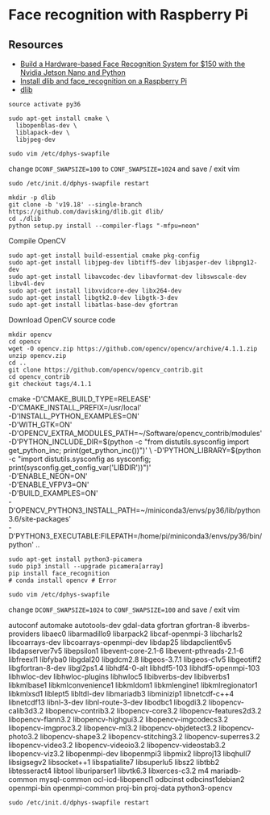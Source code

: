 # Face recognition with Raspberry Pi

## Resources
* [Build a Hardware-based Face Recognition System for $150 with the Nvidia Jetson Nano and Python](https://medium.com/@ageitgey/build-a-hardware-based-face-recognition-system-for-150-with-the-nvidia-jetson-nano-and-python-a25cb8c891fd)
* [Install dlib and face_recognition on a Raspberry Pi](https://gist.github.com/ageitgey/1ac8dbe8572f3f533df6269dab35df65)
* [dlib](https://github.com/davisking/dlib)

```shell
source activate py36
```

```shell
sudo apt-get install cmake \
  libopenblas-dev \
  liblapack-dev \
  libjpeg-dev
```

```shell
sudo vim /etc/dphys-swapfile
```
change `DCONF_SWAPSIZE=100` to `CONF_SWAPSIZE=1024` and save / exit vim

```shell
sudo /etc/init.d/dphys-swapfile restart
```

```shell
mkdir -p dlib
git clone -b 'v19.18' --single-branch https://github.com/davisking/dlib.git dlib/
cd ./dlib
python setup.py install --compiler-flags "-mfpu=neon"
```

Compile OpenCV

```shell
sudo apt-get install build-essential cmake pkg-config
sudo apt-get install libjpeg-dev libtiff5-dev libjasper-dev libpng12-dev
sudo apt-get install libavcodec-dev libavformat-dev libswscale-dev libv4l-dev
sudo apt-get install libxvidcore-dev libx264-dev
sudo apt-get install libgtk2.0-dev libgtk-3-dev
sudo apt-get install libatlas-base-dev gfortran
```

Download OpenCV source code

```shell
mkdir opencv
cd opencv
wget -O opencv.zip https://github.com/opencv/opencv/archive/4.1.1.zip
unzip opencv.zip
cd ..
git clone https://github.com/opencv/opencv_contrib.git
cd opencv_contrib
git checkout tags/4.1.1
```

cmake -D'CMAKE_BUILD_TYPE=RELEASE' \
-D'CMAKE_INSTALL_PREFIX=/usr/local' \
-D'INSTALL_PYTHON_EXAMPLES=ON' \
-D'WITH_GTK=ON' \
-D'OPENCV_EXTRA_MODULES_PATH=~/Software/opencv_contrib/modules' \
-D'PYTHON_INCLUDE_DIR=$(python -c "from distutils.sysconfig import get_python_inc; print(get_python_inc())")' \
-D'PYTHON_LIBRARY=$(python -c "import distutils.sysconfig as sysconfig; print(sysconfig.get_config_var('LIBDIR'))")' \
-D'ENABLE_NEON=ON' \
-D'ENABLE_VFPV3=ON' \
-D'BUILD_EXAMPLES=ON' \
-D'OPENCV_PYTHON3_INSTALL_PATH=~/miniconda3/envs/py36/lib/python3.6/site-packages' \
-D'PYTHON3_EXECUTABLE:FILEPATH=/home/pi/miniconda3/envs/py36/bin/python' ..


```shell
sudo apt-get install python3-picamera
sudo pip3 install --upgrade picamera[array]
pip install face_recognition
# conda install opencv # Error
```

```shell
sudo vim /etc/dphys-swapfile
```
change `DCONF_SWAPSIZE=1024` to `CONF_SWAPSIZE=100` and save / exit vim

autoconf automake autotools-dev gdal-data gfortran gfortran-8 ibverbs-providers libaec0 libarmadillo9 libarpack2 libcaf-openmpi-3 libcharls2 libcoarrays-dev libcoarrays-openmpi-dev libdap25 libdapclient6v5 libdapserver7v5 libepsilon1 libevent-core-2.1-6 libevent-pthreads-2.1-6 libfreexl1 libfyba0 libgdal20 libgdcm2.8 libgeos-3.7.1 libgeos-c1v5 libgeotiff2 libgfortran-8-dev libgl2ps1.4 libhdf4-0-alt libhdf5-103 libhdf5-openmpi-103 libhwloc-dev libhwloc-plugins libhwloc5 libibverbs-dev libibverbs1 libkmlbase1 libkmlconvenience1 libkmldom1 libkmlengine1 libkmlregionator1 libkmlxsd1 liblept5 libltdl-dev libmariadb3 libminizip1 libnetcdf-c++4 libnetcdf13 libnl-3-dev libnl-route-3-dev libodbc1 libogdi3.2 libopencv-calib3d3.2 libopencv-contrib3.2 libopencv-core3.2 libopencv-features2d3.2 libopencv-flann3.2 libopencv-highgui3.2 libopencv-imgcodecs3.2 libopencv-imgproc3.2 libopencv-ml3.2 libopencv-objdetect3.2 libopencv-photo3.2 libopencv-shape3.2 libopencv-stitching3.2 libopencv-superres3.2 libopencv-video3.2 libopencv-videoio3.2 libopencv-videostab3.2 libopencv-viz3.2 libopenmpi-dev libopenmpi3 libpmix2 libproj13 libqhull7 libsigsegv2 libsocket++1 libspatialite7 libsuperlu5 libsz2 libtbb2 libtesseract4 libtool liburiparser1 libvtk6.3 libxerces-c3.2 m4 mariadb-common mysql-common ocl-icd-libopencl1 odbcinst odbcinst1debian2 openmpi-bin openmpi-common proj-bin proj-data python3-opencv

```shell
sudo /etc/init.d/dphys-swapfile restart
```
